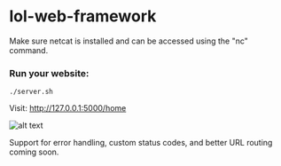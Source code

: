 lol-web-framework
=================

Make sure netcat is installed and can be accessed using the "nc" command.

### Run your website:
    ./server.sh
    

Visit: http://127.0.0.1:5000/home

![alt text](http://boozeblogger.com/wordpress/wp-content/uploads/2014/04/Your+Mind+Blown.+Tim+and+Eric+Awesome+Show_d781d1_3744116.gif)


Support for error handling, custom status codes, and better URL routing coming soon.
